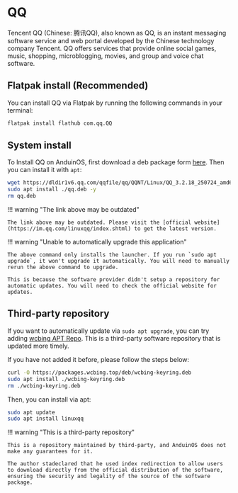 # QQ

Tencent QQ (Chinese: 腾讯QQ), also known as QQ, is an instant messaging software service and web portal developed by the Chinese technology company Tencent. QQ offers services that provide online social games, music, shopping, microblogging, movies, and group and voice chat software.

## Flatpak install (Recommended)

You can install QQ via Flatpak by running the following commands in your terminal:

```bash
flatpak install flathub com.qq.QQ
```

## System install

To Install QQ on AnduinOS, first download a deb package form [here](https://im.qq.com/linuxqq/index.shtml). Then you can install it with `apt`:

<!-- The link needs to be updated regularly. -->

```bash
wget https://dldir1v6.qq.com/qqfile/qq/QQNT/Linux/QQ_3.2.18_250724_amd64_01.deb -O qq.deb
sudo apt install ./qq.deb -y
rm qq.deb
```

!!! warning "The link above may be outdated"

    The link above may be outdated. Please visit the [official website](https://im.qq.com/linuxqq/index.shtml) to get the latest version.

!!! warning "Unable to automatically upgrade this application"

    The above command only installs the launcher. If you run `sudo apt upgrade`, it won't upgrade it automatically. You will need to manually rerun the above command to upgrade.

    This is because the software provider didn't setup a repository for automatic updates. You will need to check the official website for updates.

## Third-party repository

If you want to automatically update via `sudo apt upgrade`, you can try adding [wcbing APT Repo](https://packages.wcbing.top/deb/). This is a third-party software repository that is updated more timely. 

If you have not added it before, please follow the steps below:

```sh
curl -O https://packages.wcbing.top/deb/wcbing-keyring.deb
sudo apt install ./wcbing-keyring.deb
rm ./wcbing-keyring.deb
```

Then, you can install via apt:

```sh
sudo apt update
sudo apt install linuxqq
```

!!! warning "This is a third-party repository"

    This is a repository maintained by third-party, and AnduinOS does not make any guarantees for it.

    The author stadeclared that he used index redirection to allow users to download directly from the official distribution of the software, ensuring the security and legality of the source of the software package.


